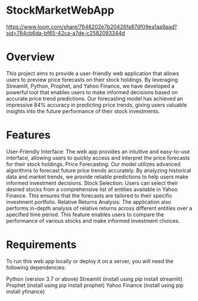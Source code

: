 # StockMarketWebApp
https://www.loom.com/share/7648202e7b20426fa87df09ea1aa9aad?sid=784cb6da-bf65-42ca-a7de-c2582093344d

# Overview
This project aims to provide a user-friendly web application that allows users to preview price forecasts on their stock holdings. By leveraging Streamlit, Python, Prophet, and Yahoo Finance, we have developed a powerful tool that enables users to make informed decisions based on accurate price trend predictions. Our forecasting model has achieved an impressive 84% accuracy in predicting price trends, giving users valuable insights into the future performance of their stock investments.

# Features
User-Friendly Interface: The web app provides an intuitive and easy-to-use interface, allowing users to quickly access and interpret the price forecasts for their stock holdings.
Price Forecasting: Our model utilizes advanced algorithms to forecast future price trends accurately. By analyzing historical data and market trends, we provide reliable predictions to help users make informed investment decisions.
Stock Selection: Users can select their desired stocks from a comprehensive list of entities available in Yahoo Finance. This ensures that the forecasts are tailored to their specific investment portfolio.
Relative Returns Analysis: The application also performs in-depth analysis of relative returns across different entities over a specified time period. This feature enables users to compare the performance of various stocks and make informed investment choices.

# Requirements
To run this web app locally or deploy it on a server, you will need the following dependencies:

Python (version 3.7 or above)
Streamlit (install using pip install streamlit)
Prophet (install using pip install prophet)
Yahoo Finance (install using pip install yfinance)
